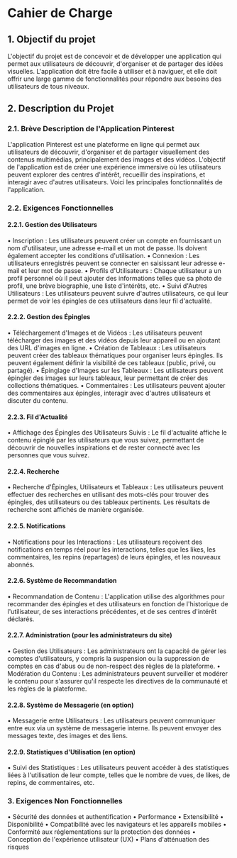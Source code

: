   # Cahier de Charge

## 1.	Objectif du projet
L'objectif du projet est de concevoir et de développer une application qui permet aux utilisateurs de découvrir, d'organiser et de partager des idées visuelles. L'application doit être facile à utiliser et à naviguer, et elle doit offrir une large gamme de fonctionnalités pour répondre aux besoins des utilisateurs de tous niveaux.

## 2.	Description du Projet
### 2.1.	Brève Description de l'Application Pinterest 
L'application Pinterest est une plateforme en ligne qui permet aux utilisateurs de découvrir, d'organiser et de partager visuellement des contenus multimédias, principalement des images et des vidéos. L'objectif de l'application est de créer une expérience immersive où les utilisateurs peuvent explorer des centres d'intérêt, recueillir des inspirations, et interagir avec d'autres utilisateurs. Voici les principales fonctionnalités de l'application.


### 2.2.	Exigences Fonctionnelles
#### 2.2.1.	Gestion des Utilisateurs
•	Inscription : Les utilisateurs peuvent créer un compte en fournissant un nom d'utilisateur, une adresse e-mail et un mot de passe. Ils doivent également accepter les conditions d'utilisation.
•	Connexion : Les utilisateurs enregistrés peuvent se connecter en saisissant leur adresse e-mail et leur mot de passe.
•	Profils d'Utilisateurs : Chaque utilisateur a un profil personnel où il peut ajouter des informations telles que sa photo de profil, une brève biographie, une liste d'intérêts, etc.
•	Suivi d'Autres Utilisateurs : Les utilisateurs peuvent suivre d'autres utilisateurs, ce qui leur permet de voir les épingles de ces utilisateurs dans leur fil d'actualité.


#### 2.2.2.	 Gestion des Épingles
•	Téléchargement d'Images et de Vidéos : Les utilisateurs peuvent télécharger des images et des vidéos depuis leur appareil ou en ajoutant des URL d'images en ligne.
•	Création de Tableaux : Les utilisateurs peuvent créer des tableaux thématiques pour organiser leurs épingles. Ils peuvent également définir la visibilité de ces tableaux (public, privé, ou partagé).
•	Épinglage d'Images sur les Tableaux : Les utilisateurs peuvent épingler des images sur leurs tableaux, leur permettant de créer des collections thématiques.
•	Commentaires : Les utilisateurs peuvent ajouter des commentaires aux épingles, interagir avec d'autres utilisateurs et discuter du contenu.


#### 2.2.3.	 Fil d'Actualité
•	Affichage des Épingles des Utilisateurs Suivis : Le fil d'actualité affiche le contenu épinglé par les utilisateurs que vous suivez, permettant de découvrir de nouvelles inspirations et de rester connecté avec les personnes que vous suivez.


#### 2.2.4.	Recherche
•	Recherche d'Épingles, Utilisateurs et Tableaux : Les utilisateurs peuvent effectuer des recherches en utilisant des mots-clés pour trouver des épingles, des utilisateurs ou des tableaux pertinents. Les résultats de recherche sont affichés de manière organisée.


#### 2.2.5.	Notifications
•	Notifications pour les Interactions : Les utilisateurs reçoivent des notifications en temps réel pour les interactions, telles que les likes, les commentaires, les repins (repartages) de leurs épingles, et les nouveaux abonnés.


#### 2.2.6.	Système de Recommandation
•	Recommandation de Contenu : L'application utilise des algorithmes pour recommander des épingles et des utilisateurs en fonction de l'historique de l'utilisateur, de ses interactions précédentes, et de ses centres d'intérêt déclarés.


#### 2.2.7.	Administration (pour les administrateurs du site)
•	Gestion des Utilisateurs : Les administrateurs ont la capacité de gérer les comptes d'utilisateurs, y compris la suspension ou la suppression de comptes en cas d'abus ou de non-respect des règles de la plateforme.
•	Modération du Contenu : Les administrateurs peuvent surveiller et modérer le contenu pour s'assurer qu'il respecte les directives de la communauté et les règles de la plateforme.


#### 2.2.8.	Système de Messagerie (en option)
•	Messagerie entre Utilisateurs : Les utilisateurs peuvent communiquer entre eux via un système de messagerie interne. Ils peuvent envoyer des messages texte, des images et des liens.


#### 2.2.9.	Statistiques d'Utilisation (en option)
•	Suivi des Statistiques : Les utilisateurs peuvent accéder à des statistiques liées à l'utilisation de leur compte, telles que le nombre de vues, de likes, de repins, de commentaires, etc.



### 3.	Exigences Non Fonctionnelles
•	Sécurité des données et authentification
•	Performance
•	Extensibilité
•	Disponibilité
•	Compatibilité avec les navigateurs et les appareils mobiles
•	Conformité aux réglementations sur la protection des données
•	Conception de l'expérience utilisateur (UX)
•	Plans d'atténuation des risques


